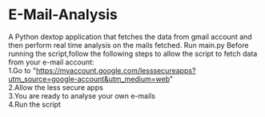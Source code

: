 # E-Mail-Analysis
A Python dextop application that fetches the data from gmail account and then perform real time analysis on the mails fetched.
Run main.py
Before running the script,follow the following steps to allow the script to fetch data from your e-mail account:     
1.Go to  "https://myaccount.google.com/lesssecureapps?utm_source=google-account&utm_medium=web"     
2.Allow the less secure apps                                            
3.You are ready to analyse your own e-mails                       
4.Run the script
